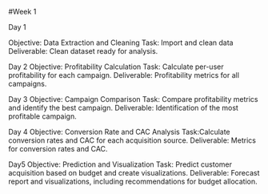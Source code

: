 #Week 1


Day 1

Objective: Data Extraction and Cleaning
Task: Import and clean data
Deliverable: Clean dataset ready for analysis.


Day 2
Objective: Profitability Calculation
Task: Calculate per-user profitability for each campaign.
Deliverable: Profitability metrics for all campaigns.


Day 3
Objective: Campaign Comparison
Task: Compare profitability metrics and identify the best campaign.
Deliverable: Identification of the most profitable campaign.

Day 4
Objective: Conversion Rate and CAC Analysis
Task:Calculate conversion rates and CAC for each acquisition source.
Deliverable: Metrics for conversion rates and CAC.

Day5
Objective: Prediction and Visualization
Task: Predict customer acquisition based on budget and create
visualizations.
Deliverable: Forecast report and visualizations, including
recommendations for budget allocation.
